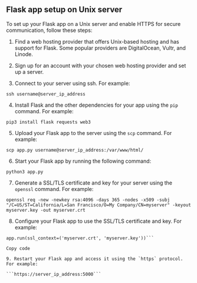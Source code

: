 ## Flask app setup on Unix server

To set up your Flask app on a Unix server and enable HTTPS for secure communication, follow these steps:

1. Find a web hosting provider that offers Unix-based hosting and has support for Flask. Some popular providers are DigitalOcean, Vultr, and Linode.

2. Sign up for an account with your chosen web hosting provider and set up a server.

3. Connect to your server using ssh. For example:

```ssh username@server_ip_address```


4. Install Flask and the other dependencies for your app using the `pip` command. For example:

```pip3 install flask requests web3```

5. Upload your Flask app to the server using the `scp` command. For example:

```scp app.py username@server_ip_address:/var/www/html/```


6. Start your Flask app by running the following command:

```python3 app.py```


7. Generate a SSL/TLS certificate and key for your server using the `openssl` command. For example:

```openssl req -new -newkey rsa:4096 -days 365 -nodes -x509 -subj "/C=US/ST=California/L=San Francisco/O=My Company/CN=myserver" -keyout myserver.key -out myserver.crt```


8. Configure your Flask app to use the SSL/TLS certificate and key. For example:

```app = Flask(name)
app.run(ssl_context=('myserver.crt', 'myserver.key'))```

Copy code

9. Restart your Flask app and access it using the `https` protocol. For example:

```https://server_ip_address:5000```

